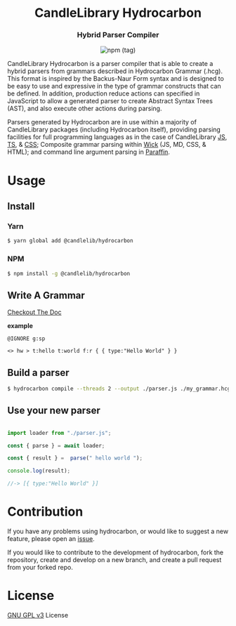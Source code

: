 <h1 align=center>CandleLibrary Hydrocarbon</h1>

<h3 align=center>Hybrid Parser Compiler</h3>

<p align=center> <img alt="npm (tag)" src="https://img.shields.io/npm/v/@candlelib/hydrocarbon?style=for-the-badge&logo=appveyor"> </p>


CandleLibrary Hydrocarbon is a parser compiler that is able to create a hybrid parsers from grammars described in Hydrocarbon 
Grammar (.hcg). This format is inspired by the Backus-Naur Form syntax and is designed to be easy to use and expressive in the type of grammar 
constructs that can be defined. In addition, production reduce actions can specified in JavaScript to allow a generated parser to create 
Abstract Syntax Trees (AST), and also execute other actions during parsing. 

Parsers generated by Hydrocarbon are in use within a majority of CandleLibrary packages (including Hydrocarbon itself), providing parsing 
facilities for full programming languages as in the case of CandleLibrary [JS](https://github.com/CandleLibrary/js), [TS](https://github.com/CandleLibrary/ts), & [CSS](https://github.com/CandleLibrary/css); Composite grammar parsing within [Wick](https://github.com/CandleLibrary/wick) (JS, MD, CSS, & HTML); and command line argument
parsing in [Paraffin](https://github.com/CandleLibrary/paraffin).

# Usage

## Install

### Yarn
```bash
$ yarn global add @candlelib/hydrocarbon
```

### NPM
```bash
$ npm install -g @candlelib/hydrocarbon
```
## Write A Grammar

[Checkout The Doc](./site/creating_a_grammar.index.md)

**example**
```hydrocarbon
@IGNORE g:sp

<> hw > t:hello t:world f:r { { type:"Hello World" } }

```


## Build a parser

```bash
$ hydrocarbon compile --threads 2 --output ./parser.js ./my_grammar.hcg
```

## Use your new parser

```ts

import loader from "./parser.js";

const { parse } = await loader;

const { result } =  parse(" hello world ");

console.log(result);

//-> [{ type:"Hello World" }]

```

# Contribution

If you have any problems using hydrocarbon, or would like to suggest a new feature, please open an [issue](https://github.com/CandleLibrary/hydrocarbon/issues).

If you would like to contribute to the development of hydrocarbon, fork the repository, create and develop on a new branch, and create a pull request from your forked repo.

# License

[GNU GPL v3](./LICENSE) License

